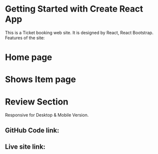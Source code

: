 # Getting Started with Create React App
This is a Ticket booking web site. It is designed by React, React Bootstrap. Features of the site: 
# Home page
# Shows Item page
# Review Section 
Responsive for Desktop & Mobile Version.


## GitHub Code link: 


## Live site link: 




